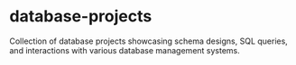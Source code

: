 # database-projects
Collection of database projects showcasing schema designs, SQL queries, and interactions with various database management systems.
